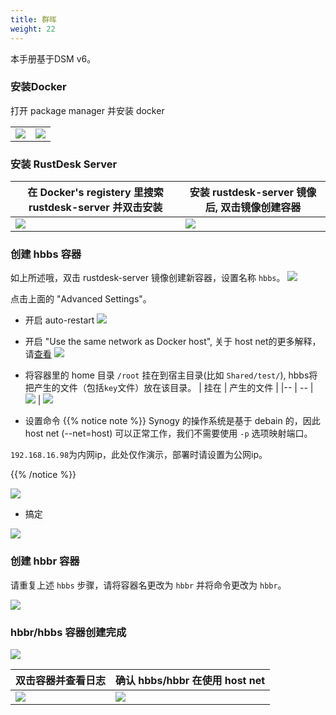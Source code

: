 ```yaml
---
title: 群晖
weight: 22
---
```



本手册基于DSM v6。

### 安装Docker

打开 package manager 并安装 docker

|             |                                                   |
| --------------- | -------------------------------------------------------- |
![](/docs/en/self-host/synogy/images/package-manager.png) | ![](/docs/en/self-host/synogy/images/docker.png)


### 安装 RustDesk Server

| 在 Docker's registery 里搜索 rustdesk-server 并双击安装  |   安装 rustdesk-server 镜像后, 双击镜像创建容器                                    |
| --------------- | -------------------------------------------------------- |
![](/docs/en/self-host/synogy/images/pull-rustdesk-server.png) | ![](/docs/en/self-host/synogy/images/rustdesk-server-installed.png)


### 创建 hbbs 容器

如上所述哦，双击 rustdesk-server 镜像创建新容器，设置名称 `hbbs`。
![](/docs/en/self-host/synogy/images/hbbs.png) 

点击上面的 "Advanced Settings"。

- 开启 auto-restart
![](/docs/en/self-host/synogy/images/auto-restart.png) 

- 开启 "Use the same network as Docker host", 关于 host net的更多解释，请[查看](/docs/zh-cn/self-host/install/#net-host)
![](/docs/en/self-host/synogy/images/host-net.png) 

- 将容器里的 home 目录 `/root` 挂在到宿主目录(比如 `Shared/test/`), hbbs将把产生的文件（包括`key`文件）放在该目录。
| 挂在 | 产生的文件 |
|-- | -- |
![](/docs/en/self-host/synogy/images/mount.png?width=500px) | ![](/docs/en/self-host/synogy/images/mounted-dir.png?width=300px) 

- 设置命令
{{% notice note %}}
Synogy 的操作系统是基于 debain 的，因此host net (--net=host) 可以正常工作，我们不需要使用 `-p` 选项映射端口。

`192.168.16.98`为内网ip，此处仅作演示，部署时请设置为公网ip。

{{% /notice %}}

![](/docs/en/self-host/synogy/images/hbbs-cmd.png?v2) 

- 搞定
  
![](/docs/en/self-host/synogy/images/hbbs-config.png) 

### 创建 hbbr 容器 

请重复上述 `hbbs` 步骤，请将容器名更改为 `hbbr` 并将命令更改为 `hbbr`。

![](/docs/en/self-host/synogy/images/hbbr-config.png) 

### hbbr/hbbs 容器创建完成 

![](/docs/en/self-host/synogy/images/containers.png?width=500px)


| 双击容器并查看日志 | 确认 hbbs/hbbr 在使用 host net |
|-- | -- |
![](/docs/en/self-host/synogy/images/log.png?width=500px) | ![](/docs/en/self-host/synogy/images/network-types.png?width=500px)
